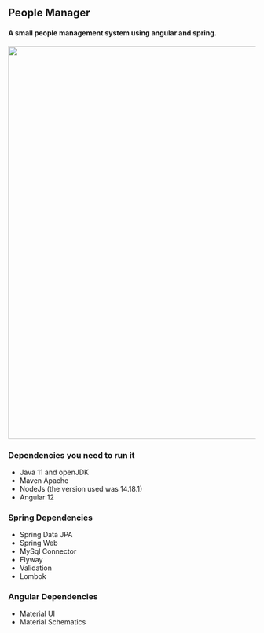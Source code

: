 ## People Manager
#### A small people management system using angular and spring.
<div align="left">
  <img src="https://user-images.githubusercontent.com/83776695/140594973-0143c61a-aee8-411e-bc93-4bb39ff3f976.png" width="800px">
</div>

### Dependencies you need to run it
* Java 11 and openJDK
* Maven Apache
* NodeJs (the version used was 14.18.1)
* Angular 12

### Spring Dependencies
* Spring Data JPA
* Spring Web
* MySql Connector
* Flyway
* Validation
* Lombok

### Angular Dependencies
* Material UI
* Material Schematics
